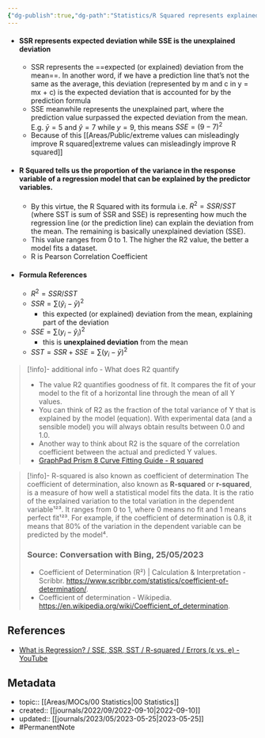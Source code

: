 ```yaml
---
{"dg-publish":true,"dg-path":"Statistics/R Squared represents explained deviation from mean.md","permalink":"/statistics/r-squared-represents-explained-deviation-from-mean/","title":"R Squared represents explained deviation from mean","tags":["PermanentNote"],"updated":"2023-09-28T21:05:50.638+08:00"}
---
```



- #### SSR represents expected deviation while SSE is the unexplained deviation
	- SSR represents the ==expected (or explained) deviation from the mean==. In another word, if we have a prediction line that’s not the same as the average, this deviation (represented by m and c in y = mx + c) is the expected deviation that is accounted for by the prediction formula
	- SSE meanwhile represents the unexplained part, where the prediction value surpassed the expected deviation from the mean. E.g. $\bar{y}=5$ and $\hat{y}=7$ while $y=9$, this means $SSE = (9-7)^2$
	- Because of this [[Areas/Public/extreme values can misleadingly improve R squared\|extreme values can misleadingly improve R squared]]
- #### R Squared tells us the proportion of the variance in the response variable of a regression model that can be explained by the predictor variables. 
	- By this virtue, the R Squared with its formula i.e. $R^2=SSR/SST$ (where SST is sum of SSR and SSE) is representing how much the regression line (or the prediction line) can explain the deviation from the mean. The remaining is basically unexplained deviation (SSE).
	- This value ranges from 0 to 1. The higher the R2 value, the better a model fits a dataset.
	- R is Pearson Correlation Coefficient
- #### Formula References
	- $R^2= SSR/SST$
	- $SSR = \sum (\hat{y}_{i}-\bar{y})^{2}$
		- this expected (or explained) deviation from the mean, explaining part of the deviation
	- $SSE = \sum (y_{i}-\hat{y}_{i})^{2}$
		- this is **unexplained deviation** from the mean
	- $SST=SSR+SSE=\sum(y_{i}-\bar{y})^{2}$

> [!info]- additional info - What does R2 quantify
> - The value R2 quantifies goodness of fit. It compares the fit of your model to the fit of a horizontal line through the mean of all Y values.
> - You can think of R2 as the fraction of the total variance of Y that is explained by the model (equation). With experimental data (and a sensible model) you will always obtain results between 0.0 and 1.0.
> - Another way to think about R2 is the square of the correlation coefficient between the actual and predicted Y values.
> - [GraphPad Prism 8 Curve Fitting Guide - R squared](https://www.graphpad.com/guides/prism/8/curve-fitting/reg_intepretingnonlinr2.htm)

> [!info]- R-squared is also known as coefficient of determination
> The coefficient of determination, also known as **R-squared** or **r-squared**, is a measure of how well a statistical model fits the data. It is the ratio of the explained variation to the total variation in the dependent variable¹²³. It ranges from 0 to 1, where 0 means no fit and 1 means perfect fit¹²³. For example, if the coefficient of determination is 0.8, it means that 80% of the variation in the dependent variable can be predicted by the model⁴.
> 
> ### Source: Conversation with Bing, 25/05/2023
> - Coefficient of Determination (R²) | Calculation & Interpretation - Scribbr. https://www.scribbr.com/statistics/coefficient-of-determination/.
> - Coefficient of determination - Wikipedia. https://en.wikipedia.org/wiki/Coefficient_of_determination.


## References
- [What is Regression? / SSE, SSR, SST / R-squared / Errors (ε vs. e) - YouTube](https://www.youtube.com/watch?v=aq8VU5KLmkY)

## Metadata
- topic:: [[Areas/MOCs/00 Statistics\|00 Statistics]]
- created:: [[journals/2022/09/2022-09-10\|2022-09-10]]
- updated:: [[journals/2023/05/2023-05-25\|2023-05-25]]
- #PermanentNote 